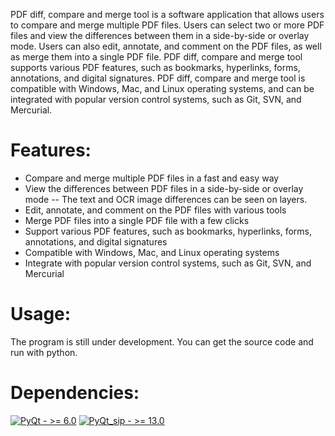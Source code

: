PDF diff, compare and merge tool is a software application that allows users to compare and merge multiple PDF files. Users can select two or more PDF files and view the differences between them in a side-by-side or overlay mode. Users can also edit, annotate, and comment on the PDF files, as well as merge them into a single PDF file. PDF diff, compare and merge tool supports various PDF features, such as bookmarks, hyperlinks, forms, annotations, and digital signatures. PDF diff, compare and merge tool is compatible with Windows, Mac, and Linux operating systems, and can be integrated with popular version control systems, such as Git, SVN, and Mercurial.

# Features:

- Compare and merge multiple PDF files in a fast and easy way
- View the differences between PDF files in a side-by-side or overlay mode
  -- The text and OCR image differences can be seen on layers.
- Edit, annotate, and comment on the PDF files with various tools
- Merge PDF files into a single PDF file with a few clicks
- Support various PDF features, such as bookmarks, hyperlinks, forms, annotations, and digital signatures
- Compatible with Windows, Mac, and Linux operating systems
- Integrate with popular version control systems, such as Git, SVN, and Mercurial


# Usage:
The program is still under development.
You can get the source code and run with python.


# Dependencies:
[![PyQt - >= 6.0](https://img.shields.io/badge/PyQt->_6.0-2ea44f)](https://wiki.python.org/moin/PyQt)
[![PyQt_sip - >= 13.0](https://img.shields.io/badge/PyQt_sip->_13.0-2ea44f)](https://pypi.org/project/PyQt6-sip/)
